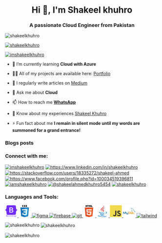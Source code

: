 <h1 align="center">Hi 👋, I'm Shakeel khuhro</h1>
<h3 align="center">A passionate Cloud Engineer from Pakistan</h3>

<p align="left"> <img src="https://komarev.com/ghpvc/?username=shakeelkhuhro&label=Profile%20views&color=0e75b6&style=flat" alt="shakeelkhuhro" /> </p>

<p align="left"> <a href="https://github.com/ryo-ma/github-profile-trophy"><img src="https://github-profile-trophy.vercel.app/?username=shakeelkhuhro" alt="shakeelkhuhro" /></a> </p>

<p align="left"> <a href="https://twitter.com/imshakeelkhuhro" target="blank"><img src="https://img.shields.io/twitter/follow/imshakeelkhuhro?logo=twitter&style=for-the-badge" alt="imshakeelkhuhro" /></a> </p>

- 🌱 I’m currently learning **Cloud with Azure**

- 👨‍💻 All of my projects are available here: [Portfolio](https://shakeelkhuhro.github.io/Shakeel-Khuhro/)

- 📝 I regularly write articles on [Medium](https://medium.com/@shakeelahmedkhuhro5454)

- 💬 Ask me about **Cloud**

- 📫 How to reach me **[WhatsApp](https://wa.me/message/HPU7ORI6TC2XL1)**

- 📄 Know about my experiences [Shakeel Khuhro](https://www.linkedin.com/in/shakeelkhuhro/)

- ⚡ Fun fact about me **I remain in silent mode until my words are summoned for a grand entrance!**

### Blogs posts
<!-- BLOG-POST-LIST:START -->
<!-- BLOG-POST-LIST:END -->

<h3 align="left">Connect with me:</h3>
<p align="left">
<a href="https://twitter.com/imshakeelkhuhro" target="blank"><img align="center" src="https://raw.githubusercontent.com/rahuldkjain/github-profile-readme-generator/master/src/images/icons/Social/twitter.svg" alt="imshakeelkhuhro" height="30" width="40" /></a>
<a href="https://linkedin.com/in/https://www.linkedin.com/in/shakeelkhuhro" target="blank"><img align="center" src="https://raw.githubusercontent.com/rahuldkjain/github-profile-readme-generator/master/src/images/icons/Social/linked-in-alt.svg" alt="https://www.linkedin.com/in/shakeelkhuhro" height="30" width="40" /></a>
<a href="https://stackoverflow.com/users/https://stackoverflow.com/users/18335272/shakeel-ahmed" target="blank"><img align="center" src="https://raw.githubusercontent.com/rahuldkjain/github-profile-readme-generator/master/src/images/icons/Social/stack-overflow.svg" alt="https://stackoverflow.com/users/18335272/shakeel-ahmed" height="30" width="40" /></a>
<a href="https://fb.com/https://www.facebook.com/profile.php?id=100034519396811" target="blank"><img align="center" src="https://raw.githubusercontent.com/rahuldkjain/github-profile-readme-generator/master/src/images/icons/Social/facebook.svg" alt="https://www.facebook.com/profile.php?id=100034519396811" height="30" width="40" /></a>
<a href="https://instagram.com/iamshakeelkhuhro" target="blank"><img align="center" src="https://raw.githubusercontent.com/rahuldkjain/github-profile-readme-generator/master/src/images/icons/Social/instagram.svg" alt="iamshakeelkhuhro" height="30" width="40" /></a>
<a href="https://medium.com/@shakeelahmedkhuhro5454" target="blank"><img align="center" src="https://raw.githubusercontent.com/rahuldkjain/github-profile-readme-generator/master/src/images/icons/Social/medium.svg" alt="@shakeelahmedkhuhro5454" height="30" width="40" /></a>
<a href="https://www.youtube.com/c/shakeelkhuhro" target="blank"><img align="center" src="https://raw.githubusercontent.com/rahuldkjain/github-profile-readme-generator/master/src/images/icons/Social/youtube.svg" alt="shakeelkhuhro" height="30" width="40" /></a>
</p>

<h3 align="left">Languages and Tools:</h3>
<p align="left"> <a href="https://getbootstrap.com" target="_blank" rel="noreferrer"> <img src="https://raw.githubusercontent.com/devicons/devicon/master/icons/bootstrap/bootstrap-plain-wordmark.svg" alt="bootstrap" width="40" height="40"/> </a> <a href="https://www.w3schools.com/css/" target="_blank" rel="noreferrer"> <img src="https://raw.githubusercontent.com/devicons/devicon/master/icons/css3/css3-original-wordmark.svg" alt="css3" width="40" height="40"/> </a> <a href="https://www.figma.com/" target="_blank" rel="noreferrer"> <img src="https://www.vectorlogo.zone/logos/figma/figma-icon.svg" alt="figma" width="40" height="40"/> </a> <a href="https://firebase.google.com/" target="_blank" rel="noreferrer"> <img src="https://www.vectorlogo.zone/logos/firebase/firebase-icon.svg" alt="firebase" width="40" height="40"/> </a> <a href="https://git-scm.com/" target="_blank" rel="noreferrer"> <img src="https://www.vectorlogo.zone/logos/git-scm/git-scm-icon.svg" alt="git" width="40" height="40"/> </a> <a href="https://www.w3.org/html/" target="_blank" rel="noreferrer"> <img src="https://raw.githubusercontent.com/devicons/devicon/master/icons/html5/html5-original-wordmark.svg" alt="html5" width="40" height="40"/> </a> <a href="https://www.java.com" target="_blank" rel="noreferrer"> <img src="https://raw.githubusercontent.com/devicons/devicon/master/icons/java/java-original.svg" alt="java" width="40" height="40"/> </a> <a href="https://developer.mozilla.org/en-US/docs/Web/JavaScript" target="_blank" rel="noreferrer"> <img src="https://raw.githubusercontent.com/devicons/devicon/master/icons/javascript/javascript-original.svg" alt="javascript" width="40" height="40"/> </a> <a href="https://www.mysql.com/" target="_blank" rel="noreferrer"> <img src="https://raw.githubusercontent.com/devicons/devicon/master/icons/mysql/mysql-original-wordmark.svg" alt="mysql" width="40" height="40"/> </a> <a href="https://tailwindcss.com/" target="_blank" rel="noreferrer"> <img src="https://www.vectorlogo.zone/logos/tailwindcss/tailwindcss-icon.svg" alt="tailwind" width="40" height="40"/> </a> </p>

<p><img align="left" src="https://github-readme-stats.vercel.app/api/top-langs?username=shakeelkhuhro&show_icons=true&locale=en&layout=compact" alt="shakeelkhuhro" /></p>

<p>&nbsp;<img align="center" src="https://github-readme-stats.vercel.app/api?username=shakeelkhuhro&show_icons=true&locale=en" alt="shakeelkhuhro" /></p>

<p><img align="center" src="https://github-readme-streak-stats.herokuapp.com/?user=shakeelkhuhro&" alt="shakeelkhuhro" /></p>
